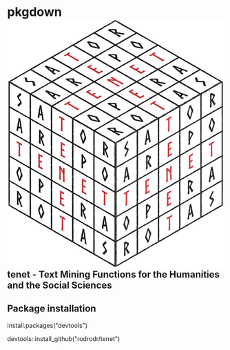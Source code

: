 # pkgdown <img src="man/figures/tenet_logo.png" align="right" />

##  tenet - Text Mining Functions for the Humanities and the Social Sciences

## Package installation

install.packages("devtools")

devtools::install_github("rodrodr/tenet")

